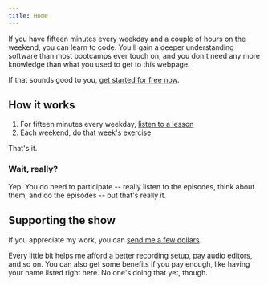 ```yaml
---
title: Home
---
```


If you have fifteen minutes every weekday and a couple of hours on the weekend, you can learn to code.
You'll gain a deeper understanding software than most bootcamps ever touch on, and you don't need any more knowledge than what you used to get to this webpage.

If that sounds good to you, [get started for free now](/listen).

## How it works

1. For fifteen minutes every weekday, [listen to a lesson](/listen)
2. Each weekend, do [that week's exercise](/exercises)

That's it.

### Wait, really?

Yep.
You do need to participate -- really listen to the episodes, think about them, and do the episodes -- but that's really it.

## Supporting the show

If you appreciate my work, you can [send me a few dollars](/donate).

Every little bit helps me afford a better recording setup, pay audio editors, and so on.
You can also get some benefits if you pay enough, like having your name listed right here.
No one's doing that yet, though.
